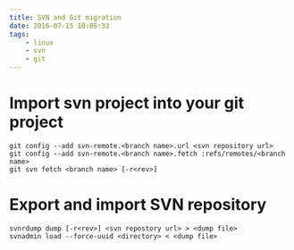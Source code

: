 ```yaml
---
title: SVN and Git migration
date: 2016-07-15 10:05:33
tags:
    - linux
    - svn
    - git
---
```

# Import svn project into your git project
```shell
git config --add svn-remote.<branch name>.url <svn repository url>
git config --add svn-remote.<branch name>.fetch :refs/remotes/<branch name>
git svn fetch <branch name> [-r<rev>]
```
# Export and import SVN repository
```shell
svnrdump dump [-r<rev>] <svn repostory url> > <dump file>
svnadmin load --force-uuid <directory> < <dump file>
```

